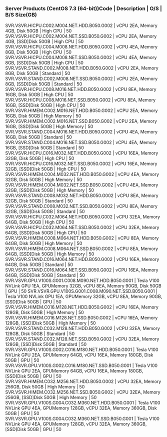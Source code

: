 ### Server Products (CentOS 7.3 (64-bit))Code | Description | O/S | B/S Size(GB)
SVR.VSVR.HICPU.C002.M004.NET.HDD.B050.G002 | vCPU 2EA, Memory 4GB, Disk 50GB | High CPU | 50
SVR.VSVR.HICPU.C002.M004.NET.SSD.B050.G002 | vCPU 2EA, Memory 4GB, [SSD]Disk 50GB | High CPU | 50
SVR.VSVR.HICPU.C004.M008.NET.HDD.B050.G002 | vCPU 4EA, Memory 8GB, Disk 50GB | High CPU | 50
SVR.VSVR.HICPU.C004.M008.NET.SSD.B050.G002 | vCPU 4EA, Memory 8GB, [SSD]Disk 50GB | High CPU | 50
SVR.VSVR.STAND.C002.M008.NET.HDD.B050.G002 | vCPU 2EA, Memory 8GB, Disk 50GB | Standard | 50
SVR.VSVR.STAND.C002.M008.NET.SSD.B050.G002 | vCPU 2EA, Memory 8GB, [SSD]Disk 50GB | Standard | 50
SVR.VSVR.HICPU.C008.M016.NET.HDD.B050.G002 | vCPU 8EA, Memory 16GB, Disk 50GB | High CPU | 50
SVR.VSVR.HICPU.C008.M016.NET.SSD.B050.G002 | vCPU 8EA, Memory 16GB, [SSD]Disk 50GB | High CPU | 50
SVR.VSVR.HIMEM.C002.M016.NET.HDD.B050.G002 | vCPU 2EA, Memory 16GB, Disk 50GB | High Memory | 50
SVR.VSVR.HIMEM.C002.M016.NET.SSD.B050.G002 | vCPU 2EA, Memory 16GB, [SSD]Disk 50GB | High Memory | 50
SVR.VSVR.STAND.C004.M016.NET.HDD.B050.G002 | vCPU 4EA, Memory 16GB, Disk 50GB | Standard | 50
SVR.VSVR.STAND.C004.M016.NET.SSD.B050.G002 | vCPU 4EA, Memory 16GB, [SSD]Disk 50GB | Standard | 50
SVR.VSVR.HICPU.C016.M032.NET.HDD.B050.G002 | vCPU 16EA, Memory 32GB, Disk 50GB | High CPU | 50
SVR.VSVR.HICPU.C016.M032.NET.SSD.B050.G002 | vCPU 16EA, Memory 32GB, [SSD]Disk 50GB | High CPU | 50
SVR.VSVR.HIMEM.C004.M032.NET.HDD.B050.G002 | vCPU 4EA, Memory 32GB, Disk 50GB | High Memory | 50
SVR.VSVR.HIMEM.C004.M032.NET.SSD.B050.G002 | vCPU 4EA, Memory 32GB, [SSD]Disk 50GB | High Memory | 50
SVR.VSVR.STAND.C008.M032.NET.HDD.B050.G002 | vCPU 8EA, Memory 32GB, Disk 50GB | Standard | 50
SVR.VSVR.STAND.C008.M032.NET.SSD.B050.G002 | vCPU 8EA, Memory 32GB, [SSD]Disk 50GB | Standard | 50
SVR.VSVR.HICPU.C032.M064.NET.HDD.B050.G002 | vCPU 32EA, Memory 64GB, Disk 50GB | High CPU | 50
SVR.VSVR.HICPU.C032.M064.NET.SSD.B050.G002 | vCPU 32EA, Memory 64GB, [SSD]Disk 50GB | High CPU | 50
SVR.VSVR.HIMEM.C008.M064.NET.HDD.B050.G002 | vCPU 8EA, Memory 64GB, Disk 50GB | High Memory | 50
SVR.VSVR.HIMEM.C008.M064.NET.SSD.B050.G002 | vCPU 8EA, Memory 64GB, [SSD]Disk 50GB | High Memory | 50
SVR.VSVR.STAND.C016.M064.NET.HDD.B050.G002 | vCPU 16EA, Memory 64GB, Disk 50GB | Standard | 50
SVR.VSVR.STAND.C016.M064.NET.SSD.B050.G002 | vCPU 16EA, Memory 64GB, [SSD]Disk 50GB | Standard | 50
SVR.VSVR.GPU.V100S.G001.C008.M090.NET.HDD.B050.G001 | Tesla V100 NVLink GPU 1EA, GPUMemory 32GB, vCPU 8EA, Memory 90GB, Disk 50GB | GPU | 50
SVR.VSVR.GPU.V100S.G001.C008.M090.NET.SSD.B050.G001 | Tesla V100 NVLink GPU 1EA, GPUMemory 32GB, vCPU 8EA, Memory 90GB, [SSD]Disk 50GB | GPU | 50
SVR.VSVR.HIMEM.C016.M128.NET.HDD.B050.G002 | vCPU 16EA, Memory 128GB, Disk 50GB | High Memory | 50
SVR.VSVR.HIMEM.C016.M128.NET.SSD.B050.G002 | vCPU 16EA, Memory 128GB, [SSD]Disk 50GB | High Memory | 50
SVR.VSVR.STAND.C032.M128.NET.HDD.B050.G002 | vCPU 32EA, Memory 128GB, Disk 50GB | Standard | 50
SVR.VSVR.STAND.C032.M128.NET.SSD.B050.G002 | vCPU 32EA, Memory 128GB, [SSD]Disk 50GB | Standard | 50
SVR.VSVR.GPU.V100S.G002.C016.M180.NET.HDD.B050.G001 | Tesla V100 NVLink GPU 2EA, GPUMemory 64GB, vCPU 16EA, Memory 180GB, Disk 50GB | GPU | 50
SVR.VSVR.GPU.V100S.G002.C016.M180.NET.SSD.B050.G001 | Tesla V100 NVLink GPU 2EA, GPUMemory 64GB, vCPU 16EA, Memory 180GB, [SSD]Disk 50GB | GPU | 50
SVR.VSVR.HIMEM.C032.M256.NET.HDD.B050.G002 | vCPU 32EA, Memory 256GB, Disk 50GB | High Memory | 50
SVR.VSVR.HIMEM.C032.M256.NET.SSD.B050.G002 | vCPU 32EA, Memory 256GB, [SSD]Disk 50GB | High Memory | 50
SVR.VSVR.GPU.V100S.G004.C032.M360.NET.HDD.B050.G001 | Tesla V100 NVLink GPU 4EA, GPUMemory 128GB, vCPU 32EA, Memory 360GB, Disk 50GB | GPU | 50
SVR.VSVR.GPU.V100S.G004.C032.M360.NET.SSD.B050.G001 | Tesla V100 NVLink GPU 4EA, GPUMemory 128GB, vCPU 32EA, Memory 360GB, [SSD]Disk 50GB | GPU | 50
